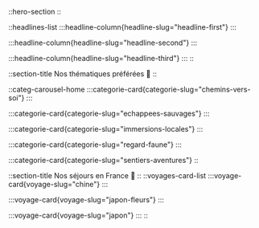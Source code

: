 ::hero-section
::

::headlines-list
  :::headline-column{headline-slug="headline-first"}
  :::

  :::headline-column{headline-slug="headline-second"}
  :::

  :::headline-column{headline-slug="headline-third"}
  :::
::

::section-title
Nos thématiques préférées 🫶
::

::categ-carousel-home
  :::categorie-card{categorie-slug="chemins-vers-soi"}
  :::

  :::categorie-card{categorie-slug="echappees-sauvages"}
  :::

  :::categorie-card{categorie-slug="immersions-locales"}
  :::

  :::categorie-card{categorie-slug="regard-faune"}
  :::

  :::categorie-card{categorie-slug="sentiers-aventures"}
::

::section-title
Nos séjours en France 🚞
::
::voyages-card-list
  :::voyage-card{voyage-slug="chine"}
  :::

  :::voyage-card{voyage-slug="japon-fleurs"}
  :::

  :::voyage-card{voyage-slug="japon"}
  :::
::
